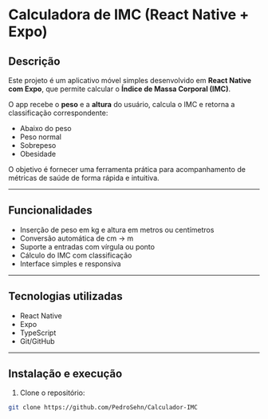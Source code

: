 # Calculadora de IMC (React Native + Expo)

## Descrição

Este projeto é um aplicativo móvel simples desenvolvido em **React Native com Expo**, que permite calcular o **Índice de Massa Corporal (IMC)**.  

O app recebe o **peso** e a **altura** do usuário, calcula o IMC e retorna a classificação correspondente:  
- Abaixo do peso  
- Peso normal  
- Sobrepeso  
- Obesidade  

O objetivo é fornecer uma ferramenta prática para acompanhamento de métricas de saúde de forma rápida e intuitiva.

---

## Funcionalidades

- Inserção de peso em kg e altura em metros ou centímetros  
- Conversão automática de cm → m  
- Suporte a entradas com vírgula ou ponto  
- Cálculo do IMC com classificação  
- Interface simples e responsiva  

---

## Tecnologias utilizadas

- React Native  
- Expo  
- TypeScript  
- Git/GitHub  

---

## Instalação e execução

1. Clone o repositório:

```bash
git clone https://github.com/PedroSehn/Calculador-IMC
